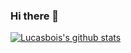 ### Hi there 👋

<!--
**LucasBois1/LucasBois1** is a ✨ _special_ ✨ repository because its `README.md` (this file) appears on your GitHub profile.

Here are some ideas to get you started:

- 🔭 I’m currently working on ...
- 🌱 I’m currently learning ...
- 👯 I’m looking to collaborate on ...
- 🤔 I’m looking for help with ...
- 💬 Ask me about ...
- 📫 How to reach me: ...
- 😄 Pronouns: ...
- ⚡ Fun fact: ...
-->

[![Lucasbois's github stats](https://github-readme-stats.vercel.app/api?username=LucasBois1)](https://github.com/LucasBois1/github-readme-stats)
